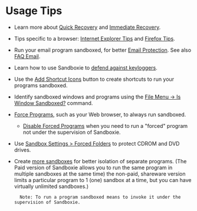 # Usage Tips

* Learn more about [Quick Recovery](QuickRecovery) and [Immediate Recovery](ImmediateRecovery). 

* Tips specific to a browser: [Internet Explorer Tips](InternetExplorerTips) and [Firefox Tips](FirefoxTips). 

* Run your email program sandboxed, for better [Email Protection](EmailProtection). See also [FAQ Email](FAQ_Email). 

* Learn how to use Sandboxie to [defend against keyloggers](DefendAgainstKeyLoggers). 

* Use the [Add Shortcut Icons](AddShortcutIcons) button to create shortcuts to run your programs sandboxed. 

* Identify sandboxed windows and programs using the [File Menu -> Is Window Sandboxed?](FileMenu#iswindow) command. 

* [Force Programs](ForcePrograms), such as your Web browser, to always run sandboxed. 

	* [Disable Forced Programs](DisableForcedPrograms) when you need to run a "forced" program not under the supervision of Sandboxie. 

* Use [Sandbox Settings > Forced Folders](SandboxSettings#folders) to protect CDROM and DVD drives. 

* Create [more sandboxes](#MoreBandboxes) for better isolation of separate programs. (The Paid version of Sandboxie allows you to run the same program in multiple sandboxes at the same time) the non-paid, shareware version limits a particular program to 1 (one) sandbox at a time, but you can have virtually unlimited sandboxes.) 

        Note: To run a program sandboxed means to invoke it under the supervision of Sandboxie.

